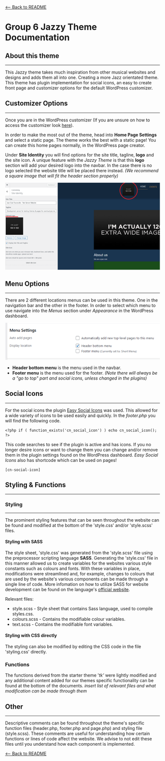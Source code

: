 [<-- Back to README](README.md)

# Group 6 Jazzy Theme Documentation
## About this theme

---

This Jazzy theme takes much inspiration from other musical websites and designs and adds them all into one. Creating a more Jazz orientated theme. This theme has plugin implementation for social icons, an easy to create front page and customizer options for the default WordPress customizer.

## Customizer Options

---

Once you are in the WordPress customizer (If you are unsure on how to access the customizer look [here](https://www.wpbeginner.com/beginners-guide/how-to-use-wordpress-theme-customizer/)).

In order to make the most out of the theme, head into **Home Page Settings** and select a static page. The theme works the best with a static page! You can create this home pages normally, in the WordPress page creator.

Under **Site Identity** you will find options for the site title, tagline, **logo** and the site icon. A unique feature with the *Jazzy Theme* is that this **logo** section will add your desired logo into the navbar. In the case there is no logo selected the website title will be placed there instead. *(We recommend a square image that will fit the header section properly)*

![Logo location in customizer and website](/images/logoimage.png)

## Menu Options

---

There are 2 different locations menus can be used in this theme. One in the navigation bar and the other in the footer. In order to select which menu to use navigate into the *Menus* section under *Appearance* in the WordPress dashboard.

![Location of menu settings](/images/menuimage.PNG)

- **Header bottom menu** is the menu used in the navbar.
- **Footer menu** is the menu used for the footer. *(Note there will always be a "go to top" part and social icons, unless changed in the plugins)*

## Social Icons

---

For the social icons the plugin [Easy Social Icons](https://en-au.wordpress.org/plugins/easy-social-icons/) was used. This allowed for a wide variety of icons to be used easily and quickly. In the *footer.php* you will find the following code.

```
<?php if ( function_exists('cn_social_icon') ) echo cn_social_icon(); ?>
```

This code searches to see if the plugin is active and has icons. If you no longer desire icons or want to change them you can change and/or remove them in the plugin settings found on the WordPress dashboard.
*Easy Social Icons* also has shortcode which can be used on pages!

```
[cn-social-icon]
```

## Styling & Functions
---
### Styling
---
The prominent styling features that can be seen throughout the website can be found and modified at the bottom of the 'style.css' and/or 'style.scss' files.
#### Styling with SASS
The style sheet, 'style.css' was generated from the 'style.scss' file using the preprocessor scripting language **SASS**. Generating the 'style.css' file in this manner allowed us to create variables for the websites various style constants such as colours and fonts. With these variables in place, modifications were streamlined and, for example, changes to colours that are used by the website's various components can be made through a single line of code. More infomation on how to utilize SASS for website development can be found on the language's [official website](https://sass-lang.com/documentation).

Relevant files:
* style.scss - Style sheet that contains Sass language, used to compile styles.css.
* colours.scss - Contains the modifiable colour variables.
* text.scss - Contains the modifiable font variables.

#### Styling with CSS directly
The styling can also be modified by editing the CSS code in the file 'styling.css' directly.

### Functions
The functions derived from the starter theme '_tk'_ were lightly modified and any additional content added for our themes specific functionality can be found at the bottom of the documents. *insert list of relevant files and what modification can be made through them*

## Other  

---
Descriptive comments can be found throughout the theme's specific function files (header.php, footer.php and page.php) and styling file (style.scss). These comments are useful for understanding how certain functions or lines of code affect the website. We advise to not edit these files until you understand how each component is implemented.

[<-- Back to README](README.md)
